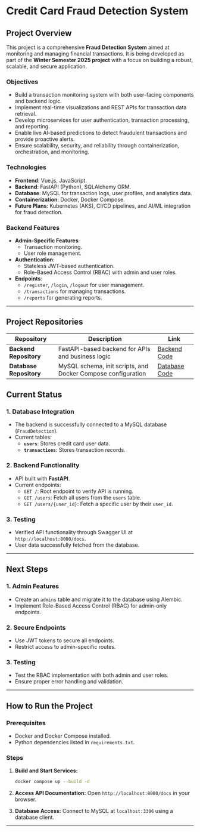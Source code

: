 
# Credit Card Fraud Detection System

## Project Overview

This project is a comprehensive **Fraud Detection System** aimed at monitoring and managing financial transactions. It is being developed as part of the **Winter Semester 2025 project** with a focus on building a robust, scalable, and secure application.

### **Objectives**
- Build a transaction monitoring system with both user-facing components and backend logic.
- Implement real-time visualizations and REST APIs for transaction data retrieval.
- Develop microservices for user authentication, transaction processing, and reporting.
- Enable live AI-based predictions to detect fraudulent transactions and provide proactive alerts.
- Ensure scalability, security, and reliability through containerization, orchestration, and monitoring.

### **Technologies**
- **Frontend**: Vue.js, JavaScript.
- **Backend**: FastAPI (Python), SQLAlchemy ORM.
- **Database**: MySQL for transaction logs, user profiles, and analytics data.
- **Containerization**: Docker, Docker Compose.
- **Future Plans**: Kubernetes (AKS), CI/CD pipelines, and AI/ML integration for fraud detection.

### **Backend Features**
- **Admin-Specific Features**:
  - Transaction monitoring.
  - User role management.
- **Authentication**:
  - Stateless JWT-based authentication.
  - Role-Based Access Control (RBAC) with admin and user roles.
- **Endpoints**:
  - `/register`, `/login`, `/logout` for user management.
  - `/transactions` for managing transactions.
  - `/reports` for generating reports.

---

## Project Repositories



| **Repository**            | **Description**                                                   | **Link**                                        |
|----------------------------|-------------------------------------------------------------------|------------------------------------------------|
| **Backend Repository**     | FastAPI-based backend for APIs and business logic                | [Backend Code](https://github.com/thoufeekx/fraud-detection-backend) |
| **Database Repository**    | MySQL schema, init scripts, and Docker Compose configuration     | [Database Code](https://github.com/thoufeekx/fraud-detection-database) |


## Current Status

### 1. **Database Integration**
- The backend is successfully connected to a MySQL database (`FraudDetection`).
- Current tables:
  - **`users`**: Stores credit card user data.
  - **`transactions`**: Stores transaction records.

### 2. **Backend Functionality**
- API built with **FastAPI**.
- Current endpoints:
  - `GET /`: Root endpoint to verify API is running.
  - `GET /users`: Fetch all users from the `users` table.
  - `GET /users/{user_id}`: Fetch a specific user by their `user_id`.

### 3. **Testing**
- Verified API functionality through Swagger UI at `http://localhost:8000/docs`.
- User data successfully fetched from the database.

---

## Next Steps

### 1. **Admin Features**
- Create an `admins` table and migrate it to the database using Alembic.
- Implement Role-Based Access Control (RBAC) for admin-only endpoints.

### 2. **Secure Endpoints**
- Use JWT tokens to secure all endpoints.
- Restrict access to admin-specific routes.

### 3. **Testing**
- Test the RBAC implementation with both admin and user roles.
- Ensure proper error handling and validation.

---

## How to Run the Project

### **Prerequisites**
- Docker and Docker Compose installed.
- Python dependencies listed in `requirements.txt`.

### **Steps**
1. **Build and Start Services:**
   ```bash
   docker compose up --build -d
   ```
2. **Access API Documentation:**
   Open `http://localhost:8000/docs` in your browser.

3. **Database Access:**
   Connect to MySQL at `localhost:3306` using a database client.

---
